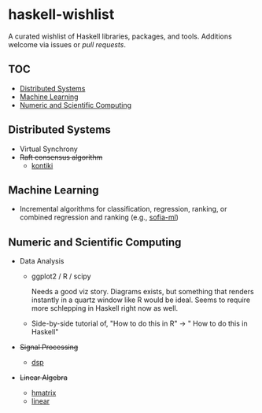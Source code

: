 # haskell-wishlist

A curated wishlist of Haskell libraries, packages, and tools.
Additions welcome via issues or _pull requests_.

## TOC

- [Distributed Systems](#distributed-systems)
- [Machine Learning](#machine-learning)
- [Numeric and Scientific Computing](#numeric-and-scientific-computing)

## Distributed Systems

- Virtual Synchrony
- ~~Raft consensus algorithm~~
  - [kontiki](https://github.com/NicolasT/kontiki)


## Machine Learning

- Incremental algorithms for classification, regression, ranking, or combined regression and ranking (e.g., [sofia-ml](https://code.google.com/p/sofia-ml/))

## Numeric and Scientific Computing

- Data Analysis

  - ggplot2 / R / scipy

    Needs a good viz story. Diagrams exists, but something that renders instantly in a quartz window like R would be ideal. Seems to require more schlepping in Haskell right now as well.

  - Side-by-side tutorial of, "How to do this in R" -> " How to do this in Haskell"




- ~~Signal Processing~~
  - [dsp](https://hackage.haskell.org/package/dsp)
- ~~Linear Algebra~~
  - [hmatrix](http://hackage.haskell.org/package/hmatrix)
  - [linear](http://hackage.haskell.org/package/linear)
